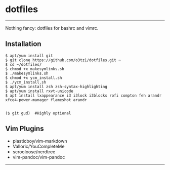 # dotfiles
***
Nothing fancy: dotfiles for bashrc and vimrc.


## Installation

    $ apt/yum install git
    $ git clone https://github.com/o3tz1/dotfiles.git ~
    $ cd ~/dotfiles/
    $ chmod +x makesymlinks.sh
    $ ./makesymlinks.sh
    $ chmod +x ycm_install.sh
    $ ./ycm_install.sh
    $ apt/yum install zsh zsh-syntax-highlighting
    $ apt/yum install rxvt-unicode
    $ apt install lxappearance i3 i3lock i3blocks rofi compton feh arandr xfce4-power-manager flameshot arandr

    
    ($ git gud)  #Highly optional
    


## Vim Plugins
* plasticboy/vim-markdown
* Valloric/YouCompleteMe
* scrooloose/nerdtree
* vim-pandoc/vim-pandoc

***
